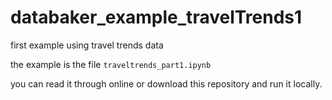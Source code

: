# databaker_example_travelTrends1

first example using travel trends data

the example is the file `traveltrends_part1.ipynb`

you can read it through online or download this repository and run it locally.
